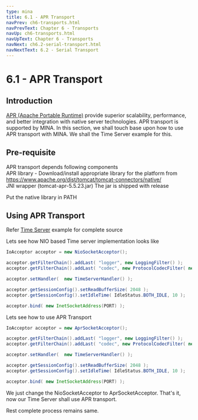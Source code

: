 ```yaml
---
type: mina
title: 6.1 - APR Transport
navPrev: ch6-transports.html
navPrevText: Chapter 6 - Transports
navUp: ch6-transports.html
navUpText: Chapter 6 - Transports
navNext: ch6.2-serial-transport.html
navNextText: 6.2 - Serial Transport
---
```


# 6.1 - APR Transport

## Introduction

[APR (Apache Portable Runtime)](https://apr.apache.org/) provide superior scalability, performance, and better integration with native server technologies. APR transport is supported by MINA. In this section, we shall touch base upon how to use APR transport with MINA. We shall the Time Server example for this.

## Pre-requisite

<div class="info" markdown="1">
    APR transport depends following components<br>
    APR library - Download/install appropriate library for the platform from <a href="https://www.apache.org/dist/tomcat/tomcat-connectors/native/" class="external-link" rel="nofollow">https://www.apache.org/dist/tomcat/tomcat-connectors/native/</a><br>
    JNI wrapper (tomcat-apr-5.5.23.jar) The jar is shipped with release
    <p>Put the native library in PATH</p>
</div>

## Using APR Transport

Refer [Time Server](https://mina.apache.org/mina-project/xref/org/apache/mina/example/gettingstarted/timeserver/) example for complete source

Lets see how NIO based Time server implementation looks like

```java
IoAcceptor acceptor = new NioSocketAcceptor();

acceptor.getFilterChain().addLast( "logger", new LoggingFilter() );
acceptor.getFilterChain().addLast( "codec", new ProtocolCodecFilter( new TextLineCodecFactory( Charset.forName( "UTF-8" ))));

acceptor.setHandler(  new TimeServerHandler() );

acceptor.getSessionConfig().setReadBufferSize( 2048 );
acceptor.getSessionConfig().setIdleTime( IdleStatus.BOTH_IDLE, 10 );

acceptor.bind( new InetSocketAddress(PORT) );
```

Lets see how to use APR Transport
    
```java
IoAcceptor acceptor = new AprSocketAcceptor();

acceptor.getFilterChain().addLast( "logger", new LoggingFilter() );
acceptor.getFilterChain().addLast( "codec", new ProtocolCodecFilter( new TextLineCodecFactory( Charset.forName( "UTF-8" ))));

acceptor.setHandler(  new TimeServerHandler() );

acceptor.getSessionConfig().setReadBufferSize( 2048 );
acceptor.getSessionConfig().setIdleTime( IdleStatus.BOTH_IDLE, 10 );

acceptor.bind( new InetSocketAddress(PORT) );
```

We just change the NioSocketAcceptor to AprSocketAcceptor. That's it, now our Time Server shall use APR transport.

Rest complete process remains same.

